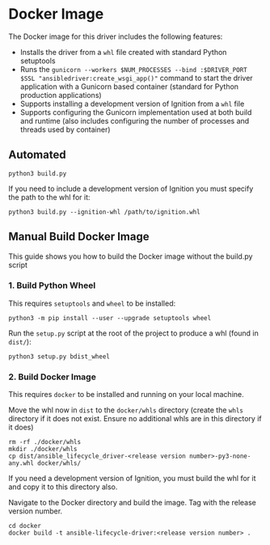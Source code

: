 # Docker Image

The Docker image for this driver includes the following features:

- Installs the driver from a `whl` file created with standard Python setuptools
- Runs the `gunicorn --workers $NUM_PROCESSES --bind :$DRIVER_PORT $SSL "ansibledriver:create_wsgi_app()"` command to start the driver application with a Gunicorn based container (standard for Python production applications)
- Supports installing a development version of Ignition from a `whl` file
- Supports configuring the Gunicorn implementation used at both build and runtime (also includes configuring the number of processes and threads used by container)

## Automated

```
python3 build.py 
```

If you need to include a development version of Ignition you must specify the path to the whl for it:

```
python3 build.py --ignition-whl /path/to/ignition.whl
```

## Manual Build Docker Image

This guide shows you how to build the Docker image without the build.py script

### 1. Build Python Wheel

This requires `setuptools` and `wheel` to be installed:

```
python3 -m pip install --user --upgrade setuptools wheel
```

Run the `setup.py` script at the root of the project to produce a whl (found in `dist/`):

```
python3 setup.py bdist_wheel
```

### 2. Build Docker Image

This requires `docker` to be installed and running on your local machine.

Move the whl now in `dist` to the `docker/whls` directory (create the `whls` directory if it does not exist. Ensure no additional whls are in this directory if it does)

```
rm -rf ./docker/whls
mkdir ./docker/whls
cp dist/ansible_lifecycle_driver-<release version number>-py3-none-any.whl docker/whls/
```

If you need a development version of Ignition, you must build the whl for it and copy it to this directory also.

Navigate to the Docker directory and build the image. Tag with the release version number.

```
cd docker
docker build -t ansible-lifecycle-driver:<release version number> .
```